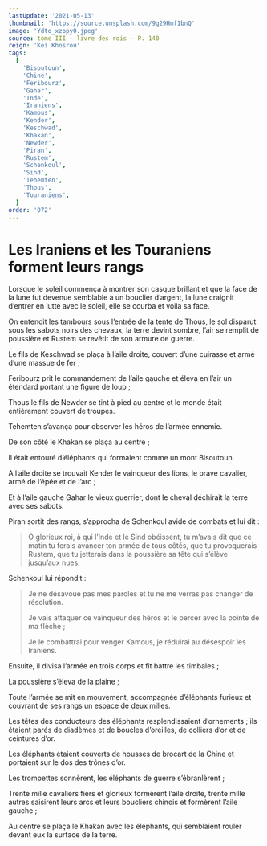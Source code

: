 ```yaml
---
lastUpdate: '2021-05-13'
thumbnail: 'https://source.unsplash.com/9g29Hmf1bnQ'
image: 'Ydto_xzopy0.jpeg'
source: tome III - livre des rois - P. 140
reign: 'Keï Khosrou'
tags:
  [
    'Bisoutoun',
    'Chine',
    'Feribourz',
    'Gahar',
    'Inde',
    'Iraniens',
    'Kamous',
    'Kender',
    'Keschwad',
    'Khakan',
    'Newder',
    'Piran',
    'Rustem',
    'Schenkoul',
    'Sind',
    'Tehemten',
    'Thous',
    'Touraniens',
  ]
order: '072'
---
```


# Les Iraniens et les Touraniens forment leurs rangs

Lorsque le soleil commença à montrer son casque brillant et que la face de la lune fut devenue semblable à un bouclier d’argent, la lune craignit d’entrer en lutte avec le soleil, elle se courba et voila sa face.

On entendit les tambours sous l’entrée de la tente de Thous, le sol disparut sous les sabots noirs des chevaux, la terre devint sombre, l’air se remplit de poussière et Rustem se revêtit de son armure de guerre.

Le fils de Keschwad se plaça à l’aile droite, couvert d’une cuirasse et armé d’une massue de fer ;

Feribourz prit le commandement de l’aile gauche et éleva en l’air un étendard portant une figure de loup ;

Thous le fils de Newder se tint à pied au centre et le monde était entièrement couvert de troupes.

Tehemten s’avança pour observer les héros de l’armée ennemie.

De son côté le Khakan se plaça au centre ;

Il était entouré d’éléphants qui formaient comme un mont Bisoutoun.

A l’aile droite se trouvait Kender le vainqueur des lions, le brave cavalier, armé de l’épée et de l’arc ;

Et à l’aile gauche Gahar le vieux guerrier, dont le cheval déchirait la terre avec ses sabots.

Piran sortit des rangs, s’approcha de Schenkoul avide de combats et lui dit :

> Ô glorieux roi, à qui l’Inde et le Sind obéissent, tu m’avais dit que ce matin tu ferais avancer ton armée de tous côtés, que tu provoquerais Rustem, que tu jetterais dans la poussière sa tête qui s’élève jusqu’aux nues.

Schenkoul lui répondit :

> Je ne désavoue pas mes paroles et tu ne me verras pas changer de résolution.
>
> Je vais attaquer ce vainqueur des héros et le percer avec la pointe de ma flèche ;
>
> Je le combattrai pour venger Kamous, je réduirai au désespoir les Iraniens.

Ensuite, il divisa l’armée en trois corps et fit battre les timbales ;

La poussière s’éleva de la plaine ;

Toute l’armée se mit en mouvement, accompagnée d’éléphants furieux et couvrant de ses rangs un espace de deux milles.

Les têtes des conducteurs des éléphants resplendissaient d’ornements ; ils étaient parés de diadèmes et de boucles d’oreilles, de colliers d’or et de ceintures d’or.

Les éléphants étaient couverts de housses de brocart de la Chine et portaient sur le dos des trônes d’or.

Les trompettes sonnèrent, les éléphants de guerre s’ébranlèrent ;

Trente mille cavaliers fiers et glorieux formèrent l’aile droite, trente mille autres saisirent leurs arcs et leurs boucliers chinois et formèrent l’aile gauche ;

Au centre se plaça le Khakan avec les éléphants, qui semblaient rouler devant eux la surface de la terre.
